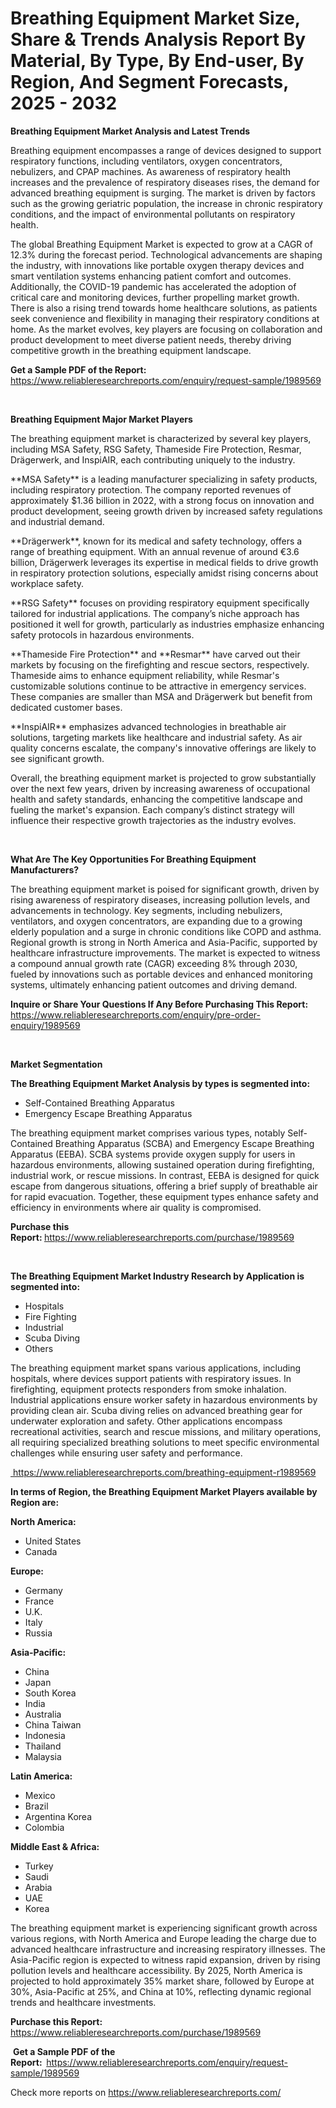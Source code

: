<p><h1>Breathing Equipment Market Size, Share & Trends Analysis Report By Material, By Type, By End-user, By Region, And Segment Forecasts, 2025 - 2032</h1></p><p><strong>Breathing Equipment Market Analysis and Latest Trends</strong></p>
<p><p>Breathing equipment encompasses a range of devices designed to support respiratory functions, including ventilators, oxygen concentrators, nebulizers, and CPAP machines. As awareness of respiratory health increases and the prevalence of respiratory diseases rises, the demand for advanced breathing equipment is surging. The market is driven by factors such as the growing geriatric population, the increase in chronic respiratory conditions, and the impact of environmental pollutants on respiratory health.</p><p>The global Breathing Equipment Market is expected to grow at a CAGR of 12.3% during the forecast period. Technological advancements are shaping the industry, with innovations like portable oxygen therapy devices and smart ventilation systems enhancing patient comfort and outcomes. Additionally, the COVID-19 pandemic has accelerated the adoption of critical care and monitoring devices, further propelling market growth. There is also a rising trend towards home healthcare solutions, as patients seek convenience and flexibility in managing their respiratory conditions at home. As the market evolves, key players are focusing on collaboration and product development to meet diverse patient needs, thereby driving competitive growth in the breathing equipment landscape.</p></p>
<p><strong>Get a Sample PDF of the Report:&nbsp;</strong> <a href="https://www.reliableresearchreports.com/enquiry/request-sample/1989569?utm_campaign=3064&utm_medium=2&utm_source=Github&utm_content=ia&utm_term=04032025&utm_id=breathing-equipment">https://www.reliableresearchreports.com/enquiry/request-sample/1989569</a></p>
<p>&nbsp;</p>
<p><strong>Breathing Equipment Major Market Players</strong></p>
<p><p>The breathing equipment market is characterized by several key players, including MSA Safety, RSG Safety, Thameside Fire Protection, Resmar, Drägerwerk, and InspiAIR, each contributing uniquely to the industry.</p><p>**MSA Safety** is a leading manufacturer specializing in safety products, including respiratory protection. The company reported revenues of approximately $1.36 billion in 2022, with a strong focus on innovation and product development, seeing growth driven by increased safety regulations and industrial demand.</p><p>**Drägerwerk**, known for its medical and safety technology, offers a range of breathing equipment. With an annual revenue of around €3.6 billion, Drägerwerk leverages its expertise in medical fields to drive growth in respiratory protection solutions, especially amidst rising concerns about workplace safety.</p><p>**RSG Safety** focuses on providing respiratory equipment specifically tailored for industrial applications. The company’s niche approach has positioned it well for growth, particularly as industries emphasize enhancing safety protocols in hazardous environments.</p><p>**Thameside Fire Protection** and **Resmar** have carved out their markets by focusing on the firefighting and rescue sectors, respectively. Thameside aims to enhance equipment reliability, while Resmar's customizable solutions continue to be attractive in emergency services. These companies are smaller than MSA and Drägerwerk but benefit from dedicated customer bases.</p><p>**InspiAIR** emphasizes advanced technologies in breathable air solutions, targeting markets like healthcare and industrial safety. As air quality concerns escalate, the company's innovative offerings are likely to see significant growth.</p><p>Overall, the breathing equipment market is projected to grow substantially over the next few years, driven by increasing awareness of occupational health and safety standards, enhancing the competitive landscape and fueling the market's expansion. Each company’s distinct strategy will influence their respective growth trajectories as the industry evolves.</p></p>
<p>&nbsp;</p>
<p><strong>What Are The Key Opportunities For Breathing Equipment Manufacturers?</strong></p>
<p><p>The breathing equipment market is poised for significant growth, driven by rising awareness of respiratory diseases, increasing pollution levels, and advancements in technology. Key segments, including nebulizers, ventilators, and oxygen concentrators, are expanding due to a growing elderly population and a surge in chronic conditions like COPD and asthma. Regional growth is strong in North America and Asia-Pacific, supported by healthcare infrastructure improvements. The market is expected to witness a compound annual growth rate (CAGR) exceeding 8% through 2030, fueled by innovations such as portable devices and enhanced monitoring systems, ultimately enhancing patient outcomes and driving demand.</p></p>
<p><strong>Inquire or Share Your Questions If Any Before Purchasing This Report:</strong> <a href="https://www.reliableresearchreports.com/enquiry/pre-order-enquiry/1989569?utm_campaign=3064&utm_medium=2&utm_source=Github&utm_content=ia&utm_term=04032025&utm_id=breathing-equipment">https://www.reliableresearchreports.com/enquiry/pre-order-enquiry/1989569</a></p>
<p>&nbsp;</p>
<p><strong>Market Segmentation</strong></p>
<p><strong>The Breathing Equipment Market Analysis by types is segmented into:</strong></p>
<p><ul><li>Self-Contained Breathing Apparatus</li><li>Emergency Escape Breathing Apparatus</li></ul></p>
<p><p>The breathing equipment market comprises various types, notably Self-Contained Breathing Apparatus (SCBA) and Emergency Escape Breathing Apparatus (EEBA). SCBA systems provide oxygen supply for users in hazardous environments, allowing sustained operation during firefighting, industrial work, or rescue missions. In contrast, EEBA is designed for quick escape from dangerous situations, offering a brief supply of breathable air for rapid evacuation. Together, these equipment types enhance safety and efficiency in environments where air quality is compromised.</p></p>
<p><strong>Purchase this Report:&nbsp;</strong><a href="https://www.reliableresearchreports.com/purchase/1989569?utm_campaign=3064&utm_medium=2&utm_source=Github&utm_content=ia&utm_term=04032025&utm_id=breathing-equipment">https://www.reliableresearchreports.com/purchase/1989569</a></p>
<p>&nbsp;</p>
<p><strong>The Breathing Equipment Market Industry Research by Application is segmented into:</strong></p>
<p><ul><li>Hospitals</li><li>Fire Fighting</li><li>Industrial</li><li>Scuba Diving</li><li>Others</li></ul></p>
<p><p>The breathing equipment market spans various applications, including hospitals, where devices support patients with respiratory issues. In firefighting, equipment protects responders from smoke inhalation. Industrial applications ensure worker safety in hazardous environments by providing clean air. Scuba diving relies on advanced breathing gear for underwater exploration and safety. Other applications encompass recreational activities, search and rescue missions, and military operations, all requiring specialized breathing solutions to meet specific environmental challenges while ensuring user safety and performance.</p></p>
<p><a href="https://www.reliableresearchreports.com/breathing-equipment-r1989569?utm_campaign=3064&utm_medium=2&utm_source=Github&utm_content=ia&utm_term=04032025&utm_id=breathing-equipment">&nbsp;https://www.reliableresearchreports.com/breathing-equipment-r1989569</a></p>
<p><strong>In terms of Region, the Breathing Equipment Market Players available by Region are:</strong></p>
<p>
    <p> <strong> North America: </strong>
        <ul>
            <li>United States</li>
            <li>Canada</li>
        </ul>
        </p> 
    <p> <strong> Europe: </strong>
        <ul>
            <li>Germany</li>
            <li>France</li>
            <li>U.K.</li>
            <li>Italy</li>
            <li>Russia</li>
        </ul>
        </p> 
    <p> <strong> Asia-Pacific: </strong>
        <ul>
            <li>China</li>
            <li>Japan</li>
            <li>South Korea</li>
            <li>India</li>
            <li>Australia</li>
            <li>China Taiwan</li>
            <li>Indonesia</li>
            <li>Thailand</li>
            <li>Malaysia</li>
        </ul>
        </p> 
    <p> <strong> Latin America: </strong>
        <ul>
            <li>Mexico</li>
            <li>Brazil</li>
            <li>Argentina Korea</li>
            <li>Colombia</li>
        </ul>
        </p> 
    <p> <strong> Middle East & Africa: </strong>
        <ul>
            <li>Turkey</li>
            <li>Saudi</li>
            <li>Arabia</li>
            <li>UAE</li>
            <li>Korea</li>
        </ul>
    </p>
    </p>
<p><p>The breathing equipment market is experiencing significant growth across various regions, with North America and Europe leading the charge due to advanced healthcare infrastructure and increasing respiratory illnesses. The Asia-Pacific region is expected to witness rapid expansion, driven by rising pollution levels and healthcare accessibility. By 2025, North America is projected to hold approximately 35% market share, followed by Europe at 30%, Asia-Pacific at 25%, and China at 10%, reflecting dynamic regional trends and healthcare investments.</p></p>
<p><strong>Purchase this Report: </strong><a href="https://www.reliableresearchreports.com/purchase/1989569?utm_campaign=3064&utm_medium=2&utm_source=Github&utm_content=ia&utm_term=04032025&utm_id=breathing-equipment">https://www.reliableresearchreports.com/purchase/1989569</a></p>
<p>&nbsp;<strong>Get a Sample PDF of the Report:&nbsp;&nbsp;</strong><a href="https://www.reliableresearchreports.com/enquiry/request-sample/1989569?utm_campaign=3064&utm_medium=2&utm_source=Github&utm_content=ia&utm_term=04032025&utm_id=breathing-equipment">https://www.reliableresearchreports.com/enquiry/request-sample/1989569</a></p>
<p><strong></strong></p>
<p>Check more reports on <a href="https://www.reliableresearchreports.com/?utm_campaign=3064&utm_medium=2&utm_source=Github&utm_content=ia&utm_term=04032025&utm_id=breathing-equipment">https://www.reliableresearchreports.com/</a></p>